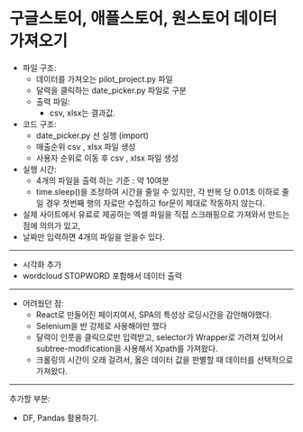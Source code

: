 # 구글스토어, 애플스토어, 원스토어 데이터 가져오기
* 파일 구조:
  * 데이터를 가져오는 pilot_project.py 파일
  * 달력을 클릭하는 date_picker.py 파일로 구분
  * 출력 파일:
    * csv, xlsx는 결과값.
* 코드 구조:
  * date_picker.py 선 실행 (import)
  * 매출순위 csv , xlsx 파일 생성
  * 사용자 순위로 이동 후 csv , xlsx 파일 생성
* 실행 시간:
  * 4개의 파일을 출력 하는 기준 : 약 10여분
  * time.sleep()을 조정하여 시간을 줄일 수 있지만, 각 반복 당 0.01초 이하로 줄일 경우 첫번째 행의 자료만 수집하고 for문이 제대로 작동하지 않는다.
* 실제 사이트에서 유료로 제공하는 엑셀 파일을 직접 스크래핑으로 가져와서 만드는 점에 의의가 있고,
* 날짜만 입력하면 4개의 파일을 얻을수 있다.
- - -
* 시각화 추가
 * wordcloud STOPWORD 포함해서 데이터 출력
- - -
* 어려웠던 점:
  * React로 만들어진 페이지여서, SPA의 특성상 로딩시간을 감안해야했다. 
  * Selenium을 반 강제로 사용해야만 했다
  * 달력이 인풋을 클릭으로만 입력받고, selector가 Wrapper로 가려져 있어서 subtree-modification을 사용해서 Xpath를 가져왔다.
  * 크롤링의 시간이 오래 걸려서, 옳은 데이터 값을 판별할 때 데이터를 선택적으로 가져왔다.
- - -
추가할 부분:
* DF, Pandas 활용하기.
